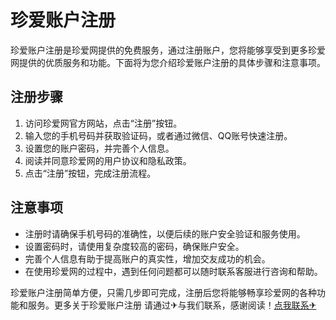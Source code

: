 # 珍爱账户注册

珍爱账户注册是珍爱网提供的免费服务，通过注册账户，您将能够享受到更多珍爱网提供的优质服务和功能。下面将为您介绍珍爱账户注册的具体步骤和注意事项。

## 注册步骤

1. 访问珍爱网官方网站，点击“注册”按钮。
2. 输入您的手机号码并获取验证码，或者通过微信、QQ账号快速注册。
3. 设置您的账户密码，并完善个人信息。
4. 阅读并同意珍爱网的用户协议和隐私政策。
5. 点击“注册”按钮，完成注册流程。

## 注意事项

- 注册时请确保手机号码的准确性，以便后续的账户安全验证和服务使用。
- 设置密码时，请使用复杂度较高的密码，确保账户安全。
- 完善个人信息有助于提高账户的真实性，增加交友成功的机会。
- 在使用珍爱网的过程中，遇到任何问题都可以随时联系客服进行咨询和帮助。

珍爱账户注册简单方便，只需几步即可完成，注册后您将能够畅享珍爱网的各种功能和服务。更多关于珍爱账户注册 请通过✈与我们联系，感谢阅读！[点我联系✈](https://www.k02.cc)
